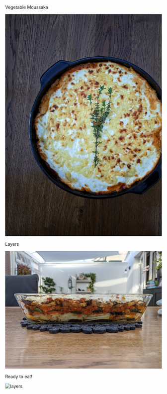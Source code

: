 Vegetable Moussaka

![vegetableMoussaka](moussaka-top.jpeg)

Layers

![layers](moussaka-layers.jpeg)

Ready to eat!

![layers](moussaka-on-plate.jpeg)

